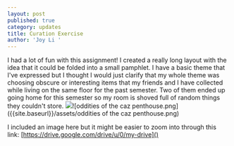```yaml
---
layout: post
published: true
category: updates
title: Curation Exercise
author: 'Joy Li '
---
```

I had a lot of fun with this assignment! I created a really long layout with the idea that it could be folded into a small pamphlet. I have a basic theme that I've expressed but I thought I would just clarify that my whole theme was choosing obscure or interesting items that my friends and I have collected while living on the same floor for the past semester. Two of them ended up going home for this semester so my room is shoved full of random things they couldn't store. ![]({{site.baseurl}}/)![oddities of the caz penthouse.png]({{site.baseurl}}/assets/oddities of the caz penthouse.png)

I included an image here but it might be easier to zoom into through this link:
[https://drive.google.com/drive/u/0/my-drive]()